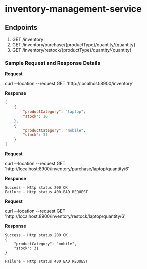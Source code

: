 # inventory-management-service

## Endpoints
1.  GET /inventory
2.  GET /inventory/purchase/{productType}/quantity/{quantity}
3.  GET /inventory/restock/{productType}/quantity/{quantity}

### Sample Request and Response Details

**Request**

curl --location --request GET 'http://localhost:8900/inventory'

**Response**

```json
[
    {
        "productCategory": "laptop",
        "stock": 10
    },
    {
        "productCategory": "mobile",
        "stock": 31
    }
]
```

**Request**

curl --location --request GET 'http://localhost:8900/inventory/purchase/laptop/quantity/6'

**Response**
```
Success - Http status 200 OK
Failure - Http status 400 BAD REQUEST
```
**Request**

curl --location --request GET 'http://localhost:8900/inventory/restock/laptop/quantity/6'

**Response**
```
Success - Http status 200 OK
{
    "productCategory": "mobile",
    "stock": 31
}
```
```
Failure - Http status 400 BAD REQUEST
```